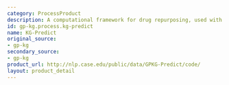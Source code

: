 ```yaml
---
category: ProcessProduct
description: A computational framework for drug repurposing, used with GP-KG
id: gp-kg.process.kg-predict
name: KG-Predict
original_source:
- gp-kg
secondary_source:
- gp-kg
product_url: http://nlp.case.edu/public/data/GPKG-Predict/code/
layout: product_detail
---
```


